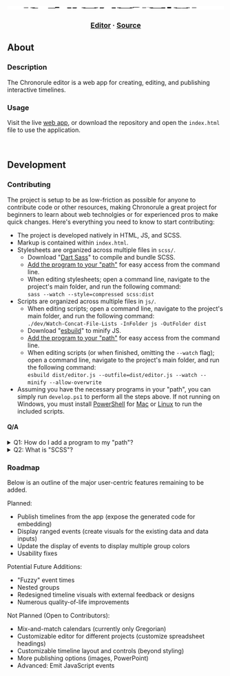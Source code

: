 <div align="center">
<img alt="Chronorule" src="/images/logo_light-dark-dynamic.svg" width="100%" height="8em"></img>
<h3>
	<a href="https://chronorule.app">Editor</a>
	<span> · </span>
	<a href="https://github.com/Chronorule/Chronorule">Source</a>
</h3>
</div>

## About

### Description

The Chronorule editor is a web app for creating, editing, and publishing interactive timelines.

### Usage

Visit the live [web app](https://chronorule.app), or download the 
repository and open the `index.html` file to use the application.

<br/>

## Development

### Contributing

The project is setup to be as low-friction as possible for anyone to contribute code or other resources, making Chronorule a great project for beginners to learn about web technolgies or for experienced pros to make quick changes. Here's everything you need to know to start contributing:

 - The project is developed natively in HTML, JS, and SCSS.
 - Markup is contained within `index.html`.
 - Stylesheets are organized across multiple files in `scss/`.
   - Download "[Dart Sass](https://github.com/sass/dart-sass/releases/latest)" to compile and bundle SCSS.
   - [Add the program to your "path"](#a1) for easy access from the command line.
   - When editing stylesheets; open a command line, navigate to the project's main folder, and run the following command:<br>
     `sass --watch --style=compressed scss:dist`
 - Scripts are organized across multiple files in `js/`.
   - When editing scripts; open a command line, navigate to the project's main folder, and run the following command:<br>
     `./dev/Watch-Concat-File-Lists -InFolder js -OutFolder dist`
   - Download "[esbuild](https://esbuild.github.io/getting-started/#download-a-build)" to minify JS.
   - [Add the program to your "path"](#a1) for easy access from the command line.
   - When editing scripts (or when finished, omitting the `--watch` flag); open a command line, navigate to the project's main folder, and run the following command:<br>
     `esbuild dist/editor.js --outfile=dist/editor.js --watch --minify --allow-overwrite`
  - Assuming you have the necessary programs in your "path", you can simply run `develop.ps1` to perform
    all the steps above. If not running on Windows, you must install [PowerShell](https://docs.microsoft.com/en-us/powershell/scripting/overview) for [Mac](https://docs.microsoft.com/en-us/powershell/scripting/install/installing-powershell-on-macos) or [Linux](https://docs.microsoft.com/en-us/powershell/scripting/install/installing-powershell-on-linux) to run the included scripts.

#### Q/A

<details>
<summary>Q1: How do I add a program to my "path"?</summary>
	<p><blockquote>
	<h4>A1:</h4>
	The "path" is a historical concept present in many modern operating systems. It refers to a particular <i>environment variable</i>, which is a system-wide variable that is accessible in the command-line interface. The "path" variable in particular stores a list of file paths to executable command-line programs. When present in the "path", these programs are accessible from the command-line interface using the program name rather than the program's full file path. To add a program to your "path", follow the operating-system-specific instructions below.
	<p>
	<details>
	<summary>Windows</summary>
		<p>
		<ol>
			<li>In the Windows menu or search bar, search "environment".</li>
			<li>Select "Edit environment variables for your account".</li>
			<li>Under "User variables for ...", find "Path" and select it.</li>
			<li>Click "Edit" and then "New".</li>
			<li>Enter the full path of the folder containing the program(s) you wish to add. Click OK.</li>
		</ol>
		<p>
	</details>
	<details>
	<summary>Mac</summary>
		<p>
		<ol>
			<li>Navigate to your <i>user home folder</i> (<code>/~</code>).</li>
			<li>If it does not exist already, create a file called <code>.bash_profile</code></li>
			<li>In the `.bash_profile` file, add a line with the following:<br>
				<code>export PATH="/path/to/folder/containing/the/program:$PATH"</code></li>
		</ol>
		<p>
	</details>
	<details>
	<summary>Linux</summary>
		<p>
		<blockquote>Linux has several <i>shells</i> that may be used within the <i>command-line interface</i>. "Bash" is the most common shell. If you know you are using bash, then you may do the following:</blockquote>
		<ol>
			<li>Navigate to your <i>user home folder</i> (<code>/~</code>).</li>
			<li>If it does not exist already, create a file called <code>.bashrc</code></li>
			<li>In the `.bash_profile` file, add a line with the following:<br>
				<code>export PATH="/path/to/folder/containing/the/program:$PATH"</code></li>
		</ol>
		<p>
	</details>
	</p>
	<a href="https://en.wikipedia.org/wiki/PATH_(variable))">More information</a>
	</blockquote><p>
</details>

<details>
<summary>Q2: What is "SCSS"?</summary>
	<p><blockquote>
	<h4>A2:</h4>
	<p>SCSS is a superset of CSS, the stylesheet language used in web documents. That is, all valid CSS is valid SCSS. SCSS, as implemented in the "Dart Sass" compiler, provides a simple set of organizational and reusability tools on top of CSS, such as nesting, mixins, and file bundling. "Sass" is essentially SCSS without brackets, and online resources may refer to both the SCSS and Sass languages collectively as "Sass".</p>
	<a href="https://sass-lang.com/documentation">More information</a>
	</blockquote></p>
</details>

### Roadmap

Below is an outline of the major user-centric features remaining to be added.

Planned:
- Publish timelines from the app (expose the generated code for embedding)
- Display ranged events (create visuals for the existing data and data inputs)
- Update the display of events to display multiple group colors
- Usability fixes

Potential Future Additions:
- "Fuzzy" event times
- Nested groups
- Redesigned timeline visuals with external feedback or designs
- Numerous quality-of-life improvements

Not Planned (Open to Contributors):
- Mix-and-match calendars (currently only Gregorian)
- Customizable editor for different projects (customize spreadsheet headings)
- Customizable timeline layout and controls (beyond styling)
- More publishing options (images, PowerPoint)
- Advanced: Emit JavaScript events
